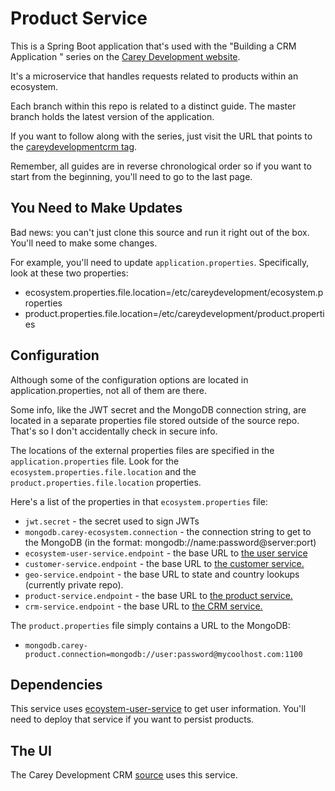 # Product Service

This is a Spring Boot application that's used with the "Building a CRM Application " series on the <a href="https://careydevelopment.us" target="_blank">Carey Development website</a>.

It's a microservice that handles requests related to products within an ecosystem.

Each branch within this repo is related to a distinct guide. The master branch holds the latest version of the application.

If you want to follow along with the series, just visit the URL that points to the <a href="https://careydevelopment.us/tag/careydevelopmentcrm" target="_blank">careydevelopmentcrm tag</a>. 

Remember, all guides are in reverse chronological order so if you want to start from the beginning, you'll need to go to the last page.

## You Need to Make Updates
Bad news: you can't just clone this source and run it right out of the box. You'll need to make some changes.

For example, you'll need to update `application.properties`. Specifically, look at these two properties:
- ecosystem.properties.file.location=/etc/careydevelopment/ecosystem.properties
- product.properties.file.location=/etc/careydevelopment/product.properties

## Configuration
Although some of the configuration options are located in application.properties, not all of them are there.

Some info, like the JWT secret and the MongoDB connection string, are located in a separate properties file stored outside of the source repo. That's so I don't accidentally check in secure info.

The locations of the external properties files are specified in the `application.properties` file. Look for the `ecosystem.properties.file.location` and the `product.properties.file.location` properties.

Here's a list of the properties in that `ecosystem.properties` file:
* `jwt.secret` - the secret used to sign JWTs
* `mongodb.carey-ecosystem.connection` - the connection string to get to the MongoDB (in the format: mongodb://name:password@server:port)
* `ecosystem-user-service.endpoint` - the base URL to <a href="https://github.com/careydevelopment/ecosystem-user-service">the user service</a>
* `customer-service.endpoint` - the base URL to <a href="https://github.com/careydevelopment/ecosystem-customer-service">the customer service.</a>
* `geo-service.endpoint` - the base URL to state and country lookups (currently private repo).
* `product-service.endpoint` - the base URL to <a href="https://github.com/careydevelopment/ecosystem-product-service">the product service.</a>
* `crm-service.endpoint` - the base URL to <a href="https://github.com/careydevelopment/crm-service">the CRM service.</a> 

The `product.properties` file simply contains a URL to the MongoDB:
* `mongodb.carey-product.connection=mongodb://user:password@mycoolhost.com:1100`


## Dependencies
This service uses <a href="https://github.com/careydevelopment/ecosystem-user-service">ecoystem-user-service</a> to get user information. You'll need to deploy that service if you want to persist products. 

## The UI
The Carey Development CRM <a href="https://github.com/careydevelopment/careydevelopmentcrm">source</a> uses this service.

